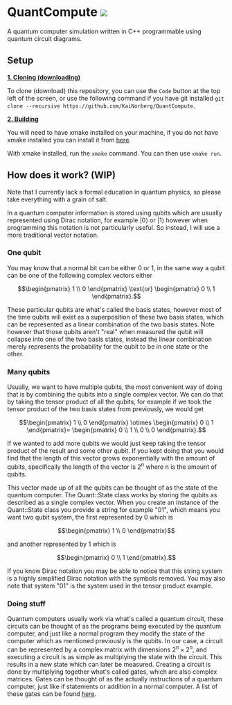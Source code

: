 
# QuantCompute ![](https://img.shields.io/badge/license-MIT-blue)

A quantum computer simulation written in C++ programmable using quantum circuit diagrams.

## Setup

<ins>**1. Cloning (downloading)**</ins>

To clone (download) this repository, you can use the ```Code``` button at the top left of the screen, or use the following command if you have git installed ```git clone --recursive https://github.com/KaiNorberg/QuantCompute```.

<ins>**2. Building**</ins>

You will need to have xmake installed on your machine, if you do not have xmake installed you can install it from [here](https://xmake.io/#/).

With xmake installed, run the ```xmake``` command. You can then use ```xmake run```.

## How does it work? (WIP)

Note that I currently lack a formal education in quantum physics, so please take everything with a grain of salt.

In a quantum computer information is stored using qubits which are usually represented using Dirac notation, for example $|0\rangle$ or $|1\rangle$ however when programming this notation is not particularly useful. So instead, I will use a more traditional vector notation. 

### One qubit

You may know that a normal bit can be either 0 or 1, in the same way a qubit can be one of the following complex vectors either
```math 
\begin{pmatrix} 1 \\ 0 \end{pmatrix} \text{or} \begin{pmatrix} 0 \\ 1 \end{pmatrix}.
```
These particular qubits are what's called the basis states, however most of the time qubits will exist as a superposition of these two basis states, which can be represented as a linear combination of the two basis states. Note however that those qubits aren't "real" when measured the qubit will collapse into one of the two basis states, instead the linear combination merely represents the probability for the qubit to be in one state or the other.

### Many qubits

Usually, we want to have multiple qubits, the most convenient way of doing that is by combining the qubits into a single complex vector. We can do that by taking the tensor product of all the qubits, for example if we took the tensor product of the two basis states from previously, we would get 
```math 
\begin{pmatrix} 1 \\ 0 \end{pmatrix} \otimes \begin{pmatrix} 0 \\ 1 \end{pmatrix}= \begin{pmatrix} 0 \\ 1 \\ 0 \\ 0 \end{pmatrix}.
```
If we wanted to add more qubits we would just keep taking the tensor product of the result and some other qubit. If you kept doing that you would find that  the length of this vector grows exponentially with the amount of qubits, specifically the length of the vector is $2^n$ where n is the amount of qubits.

This vector made up of all the qubits can be thought of as the state of the quantum computer. The Quant::State class works by storing the qubits as described as a single complex vector. When you create an instance of the Quant::State class you provide a string for example "01", which means you want two qubit system, the first represented by 0 which is
```math 
\begin{pmatrix} 1 \\ 0 \end{pmatrix}
```
and another represented by 1 which is
```math 
\begin{pmatrix} 0 \\ 1 \end{pmatrix}.
```
If you know Dirac notation you may be able to notice that this string system is a highly simplified Dirac notation with the symbols removed. You may also note that system "01" is the system used in the tensor product example.

### Doing stuff

Quantum computers usually work via what's called a quantum circuit, these circuits can be thought of as the programs being executed by the quantum computer, and just like a normal program they modify the state of the computer which as mentioned previously is the qubits. In our case, a circuit can be represented by a complex matrix with dimensions $2^n \times 2^n$, and executing a circuit is as simple as multiplying the state with the circuit. This results in a new state which can later be measured. Creating a circuit is done by multiplying together what's called gates, which are also complex matrices. Gates can be thought of as the actually instructions of a quantum computer, just like if statements or addition in a normal computer. A list of these gates can be found [here](https://en.wikipedia.org/wiki/Quantum_logic_gate).


